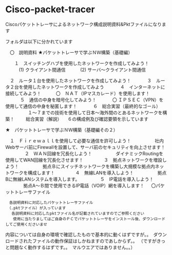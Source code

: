 # Cisco-packet-tracer

Ciscoパケットトレーサによるネットワーク構成説明資料&Pktファイルになります

フォルダは以下に分かれています

　〇　説明資料
 ★パケットトレーサで学ぶＮＷ構築（基礎編）
 
　　１　スイッチングハブを使用したネットワークを作成してみよう！
　　　(1) クライアント間通信
　　　(2) サーバ～クライアント間通信

  　２　ルータ１台を使用したネットワークを作成してみよう！
　　
  　３　ルータ２台を使用したネットワークを作成してみよう
　　
  　４　インターネットに接続してみよう！
　　　〇　ＮＡＴ（IPマスカレード）を使用します！
　　
  　５　通信の中身を暗号化してみよう！
　　　 〇 ＩＰＳＥＣ（VPN）を使用して通信の中身を秘匿します！
　　
  　６　総合実習（最終的なゴール）
　　　　　１～７までの技術を使用して日本～海外間のとあるネットワークを構築！
  　
     　総合実習（解説）
     　６の構成例及び確認要領を示しています
  
  ★　パケットトレーサで学ぶＮＷ構築（基礎編その２）    
  
   　１　Ｆｉｒｅｗａｌｌを使用して必要な通信を許可しよう！
　　　　　社内Webサーバ前にFirewallを設置して、サーバ前のセキュリティを向上させます！
　　
  　　２　ＷＡＮ回線を冗長化しよう！
　　　　　ダイナミックRoutingを使用してWAN回線を冗長化させます！
　　
  　　３　拠点ネットワークを増設しよう！
　　　　　拠点Ｂにスイッチネットワークを構築し大規模な拠点内ネットワークを構成します！
　　
  　　４　無線LANを導入しよう！
　　　　　拠点Bに無線LANシステムを導入します。
　　　
   　５　IP電話を導入しよう！
　　　　拠点A～Ｂ間で使用できるIP電話（VOIP）網を導入します！
  　
   〇パケットトレーサファイル
  
    　各説明資料に対応したパケットトレーサファイル
    　（.pktファイル）が入っています
     　各説明資料に対応したpktファイル名が記載されていますのでご参照ください
    　　使用に当たりましてはご自身のＰＣでパケットトレーサをインストール後、ダウンロードしてご使用くださいませ

内容については自身の環境で確認したもので基本的に動くはずですが。。　ダウンロードされたファイルの動作保証はしかねますのであしからず。。
（ですがきっと問題なく動作するはずです。。　マルウエアではありません。。）



　
